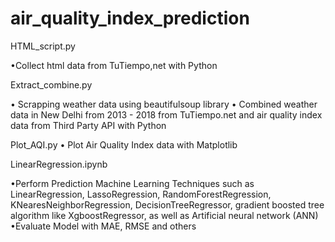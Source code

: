 # air_quality_index_prediction

HTML_script.py

•Collect html data from TuTiempo,net with Python

Extract_combine.py

• Scrapping weather data using beautifulsoup library
• Combined weather data in New Delhi from 2013 - 2018 from TuTiempo.net and air quality index data from Third Party API with Python

Plot_AQI.py
• Plot Air Quality Index data with Matplotlib

LinearRegression.ipynb

•Perform Prediction Machine Learning Techniques such as LinearRegression, LassoRegression, RandomForestRegression, KNearesNeighborRegression, DecisionTreeRegressor, gradient boosted tree algorithm like XgboostRegressor, as well as Artificial neural network (ANN)
•Evaluate Model with MAE, RMSE and others
